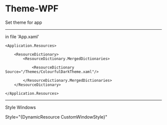 # Theme-WPF 

Set theme for app

-------
in file 'App.xaml' 

<Application x:Class="AppNamesapce.App"
             xmlns="http://schemas.microsoft.com/winfx/2006/xaml/presentation"
             xmlns:x="http://schemas.microsoft.com/winfx/2006/xaml"
             xmlns:local="clr-namespace:Backup"
             StartupUri="Views/MainView.xaml">
  
    <Application.Resources>
    
        <ResourceDictionary>
            <ResourceDictionary.MergedDictionaries>
            
                <ResourceDictionary Source="/Themes/ColourfulDarkTheme.xaml"/>
           
            </ResourceDictionary.MergedDictionaries>
        </ResourceDictionary>
        
    </Application.Resources>
  
</Application>

---------
Style Windows

Style="{DynamicResource CustomWindowStyle}"
